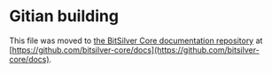Gitian building
================

This file was moved to [the BitSilver Core documentation repository](https://github.com/bitsilver-core/docs/blob/master/gitian-building.md) at [https://github.com/bitsilver-core/docs](https://github.com/bitsilver-core/docs).
